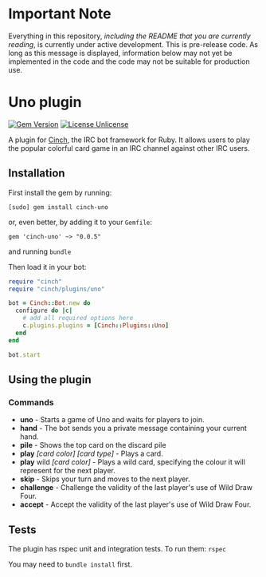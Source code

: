 # Important Note
Everything in this repository, *including the README that you are currently reading*, is currently under active development. This is pre-release code. As long as this message is displayed, information below may not yet be implemented in the code and the code may not be suitable for production use.

# Uno plugin
[![Gem Version](https://badge.fury.io/rb/cinch-uno.svg)](https://badge.fury.io/rb/cinch-uno)
[![License Unlicense](https://img.shields.io/badge/license-Unlicense-blue.svg)](http://unlicense.org/UNLICENSE)

A plugin for [Cinch](https://github.com/cinchrb/cinch), the IRC bot framework for Ruby. It allows users to play the popular colorful card game in an IRC channel against other IRC users.

## Installation
First install the gem by running:

```
[sudo] gem install cinch-uno
```

or, even better, by adding it to your `Gemfile`:
```
gem 'cinch-uno' ~> "0.0.5"
```
and running `bundle`

Then load it in your bot:

```ruby
require "cinch"
require "cinch/plugins/uno"

bot = Cinch::Bot.new do
  configure do |c|
    # add all required options here
    c.plugins.plugins = [Cinch::Plugins::Uno]
  end
end

bot.start
```

## Using the plugin
### Commands

* **uno**                               - Starts a game of Uno and waits for players to join.
* **hand**                              - The bot sends you a private message containing your current hand.
* **pile**                              - Shows the top card on the discard pile
* **play** *[card color] [card type]*   - Plays a card.
* **play** wild *[card color]*          - Plays a wild card, specifying the colour it will represent for the next player.
* **skip**                              - Skips your turn and moves to the next player.
* **challenge**                         - Challenge the validity of the last player's use of Wild Draw Four.
* **accept**                            - Accept the validity of the last player's use of Wild Draw Four.

## Tests
The plugin has rspec unit and integration tests. To run them:
`rspec`

You may need to `bundle install` first.